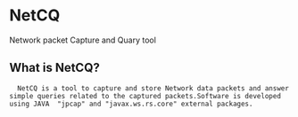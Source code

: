 NetCQ
=====

Network packet Capture and Quary tool

What is NetCQ?
--------------
        
      NetCQ is a tool to capture and store Network data packets and answer simple queries related to the captured packets.Software is developed using JAVA  "jpcap" and "javax.ws.rs.core" external packages.
